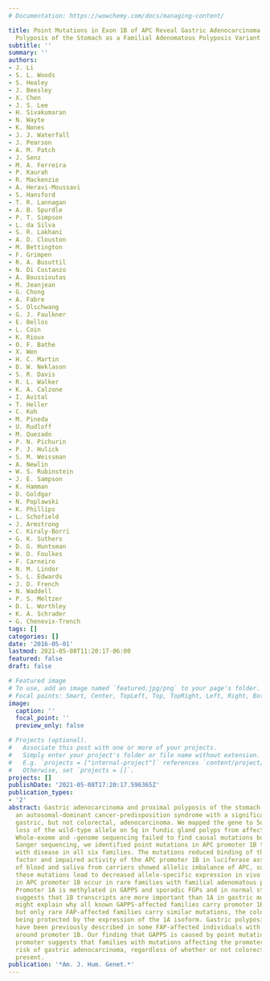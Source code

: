 ```yaml
---
# Documentation: https://wowchemy.com/docs/managing-content/

title: Point Mutations in Exon 1B of APC Reveal Gastric Adenocarcinoma and Proximal
  Polyposis of the Stomach as a Familial Adenomatous Polyposis Variant
subtitle: ''
summary: ''
authors:
- J. Li
- S. L. Woods
- S. Healey
- J. Beesley
- X. Chen
- J. S. Lee
- H. Sivakumaran
- N. Wayte
- K. Nones
- J. J. Waterfall
- J. Pearson
- A. M. Patch
- J. Senz
- M. A. Ferreira
- P. Kaurah
- R. Mackenzie
- A. Heravi-Moussavi
- S. Hansford
- T. R. Lannagan
- A. B. Spurdle
- P. T. Simpson
- L. da Silva
- S. R. Lakhani
- A. D. Clouston
- M. Bettington
- F. Grimpen
- R. A. Busuttil
- N. Di Costanzo
- A. Boussioutas
- M. Jeanjean
- G. Chong
- A. Fabre
- S. Olschwang
- G. J. Faulkner
- E. Bellos
- L. Coin
- K. Rioux
- O. F. Bathe
- X. Wen
- H. C. Martin
- D. W. Neklason
- S. R. Davis
- R. L. Walker
- K. A. Calzone
- I. Avital
- T. Heller
- C. Koh
- M. Pineda
- U. Rudloff
- M. Quezado
- P. N. Pichurin
- P. J. Hulick
- S. M. Weissman
- A. Newlin
- W. S. Rubinstein
- J. E. Sampson
- K. Hamman
- D. Goldgar
- N. Poplawski
- K. Phillips
- L. Schofield
- J. Armstrong
- C. Kiraly-Borri
- G. K. Suthers
- D. G. Huntsman
- W. D. Foulkes
- F. Carneiro
- N. M. Lindor
- S. L. Edwards
- J. D. French
- N. Waddell
- P. S. Meltzer
- D. L. Worthley
- K. A. Schrader
- G. Chenevix-Trench
tags: []
categories: []
date: '2016-05-01'
lastmod: 2021-05-08T11:20:17-06:00
featured: false
draft: false

# Featured image
# To use, add an image named `featured.jpg/png` to your page's folder.
# Focal points: Smart, Center, TopLeft, Top, TopRight, Left, Right, BottomLeft, Bottom, BottomRight.
image:
  caption: ''
  focal_point: ''
  preview_only: false

# Projects (optional).
#   Associate this post with one or more of your projects.
#   Simply enter your project's folder or file name without extension.
#   E.g. `projects = ["internal-project"]` references `content/project/deep-learning/index.md`.
#   Otherwise, set `projects = []`.
projects: []
publishDate: '2021-05-08T17:20:17.596365Z'
publication_types:
- '2'
abstract: Gastric adenocarcinoma and proximal polyposis of the stomach (GAPPS) is
  an autosomal-dominant cancer-predisposition syndrome with a significant risk of
  gastric, but not colorectal, adenocarcinoma. We mapped the gene to 5q22 and found
  loss of the wild-type allele on 5q in fundic gland polyps from affected individuals.
  Whole-exome and -genome sequencing failed to find causal mutations but, through
  Sanger sequencing, we identified point mutations in APC promoter 1B that co-segregated
  with disease in all six families. The mutations reduced binding of the YY1 transcription
  factor and impaired activity of the APC promoter 1B in luciferase assays. Analysis
  of blood and saliva from carriers showed allelic imbalance of APC, suggesting that
  these mutations lead to decreased allele-specific expression in vivo. Similar mutations
  in APC promoter 1B occur in rare families with familial adenomatous polyposis (FAP).
  Promoter 1A is methylated in GAPPS and sporadic FGPs and in normal stomach, which
  suggests that 1B transcripts are more important than 1A in gastric mucosa. This
  might explain why all known GAPPS-affected families carry promoter 1B point mutations
  but only rare FAP-affected families carry similar mutations, the colonic cells usually
  being protected by the expression of the 1A isoform. Gastric polyposis and cancer
  have been previously described in some FAP-affected individuals with large deletions
  around promoter 1B. Our finding that GAPPS is caused by point mutations in the same
  promoter suggests that families with mutations affecting the promoter 1B are at
  risk of gastric adenocarcinoma, regardless of whether or not colorectal polyps are
  present.
publication: '*Am. J. Hum. Genet.*'
---
```

